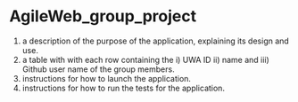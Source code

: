 # AgileWeb_group_project
 1. a description of the purpose of the application, explaining its design and use.
 2. a table with with each row containing the i) UWA ID ii) name and iii) Github user name of the
 group members.
 3. instructions for how to launch the application.
 4. instructions for how to run the tests for the application.
